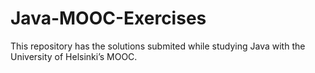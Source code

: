 # Java-MOOC-Exercises

This repository has the solutions submited while studying Java with the University of Helsinki’s MOOC.
